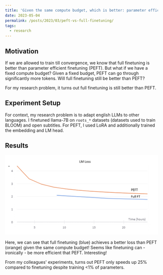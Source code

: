```yaml
---
title: 'Given the same compute budget, which is better: parameter efficient finetuning (PEFT) or full finetuning?'
date: 2023-05-04
permalink: /posts/2023/03/peft-vs-full-finetuning/
tags:
  - research
---
```


## Motivation
If we are allowed to train till convergence, we know that full finetuning is better than parameter efficient finetuning (PEFT). But what if we have a fixed compute budget? Given a fixed budget, PEFT can go through significantly more tokens. Will full finetuning still be better than PEFT?

For my research problem, it turns out full finetuning is still better than PEFT. 

## Experiment Setup
For context, my research problem is to adapt english LLMs to other languages. I finetuned llama-7B on `roots_*` datasets (datasets used to train BLOOM) and open subtitles. For PEFT, I used LoRA and additionally trained the embedding and LM head. 

## Results
![Loss plots for finetuning vs peft](/images/peft-vs-finetuning.png)

Here, we can see that full finetuning (blue) achieves a better loss than PEFT (orange) given the same compute budget! Seems like finetuning can - ironically - be more efficient that PEFT. Interesting!

From my colleagues' experiments, turns out PEFT only speeds up 25% compared to finetuning despite training <1% of parameters.
